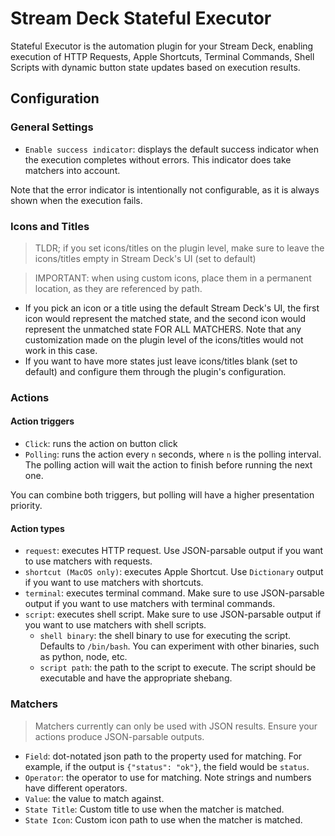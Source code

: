 # Stream Deck Stateful Executor

Stateful Executor is the automation plugin for your Stream Deck, enabling execution of HTTP Requests, Apple Shortcuts, Terminal Commands, Shell Scripts with dynamic button state updates based on execution results.

## Configuration

### General Settings

* `Enable success indicator`: displays the default success indicator when the execution completes without errors. This indicator does take matchers into account.

Note that the error indicator is intentionally not configurable, as it is always shown when the execution fails.

### Icons and Titles

> TLDR; if you set icons/titles on the plugin level, make sure to leave the icons/titles empty in Stream Deck's UI (set to default)

> IMPORTANT: when using custom icons, place them in a permanent location, as they are referenced by path.

* If you pick an icon or a title using the default Stream Deck's UI, the first icon would represent the matched state, and the second icon would represent the unmatched state FOR ALL MATCHERS. Note that any customization made on the plugin level of the icons/titles would not work in this case.
* If you want to have more states just leave icons/titles blank (set to default) and configure them through the plugin's configuration.

### Actions

#### Action triggers

* `Click`: runs the action on button click
* `Polling`: runs the action every `n` seconds, where `n` is the polling interval. The polling action will wait the action to finish before running the next one.

You can combine both triggers, but polling will have a higher presentation priority.

#### Action types

* `request`: executes HTTP request. Use JSON-parsable output if you want to use matchers with requests.
* `shortcut (MacOS only)`: executes Apple Shortcut. Use `Dictionary` output if you want to use matchers with shortcuts.
* `terminal`: executes terminal command. Make sure to use JSON-parsable output if you want to use matchers with terminal commands.
* `script`: executes shell script. Make sure to use JSON-parsable output if you want to use matchers with shell scripts.
  * `shell binary`: the shell binary to use for executing the script. Defaults to `/bin/bash`. You can experiment with other binaries, such as python, node, etc.
  * `script path`: the path to the script to execute. The script should be executable and have the appropriate shebang.

### Matchers

> Matchers currently can only be used with JSON results. Ensure your actions produce JSON-parsable outputs.

* `Field`: dot-notated json path to the property used for matching. For example, if the output is `{"status": "ok"}`, the field would be `status`.
* `Operator`: the operator to use for matching. Note strings and numbers have different operators.
* `Value`: the value to match against.
* `State Title`: Custom title to use when the matcher is matched.
* `State Icon`: Custom icon path to use when the matcher is matched.
